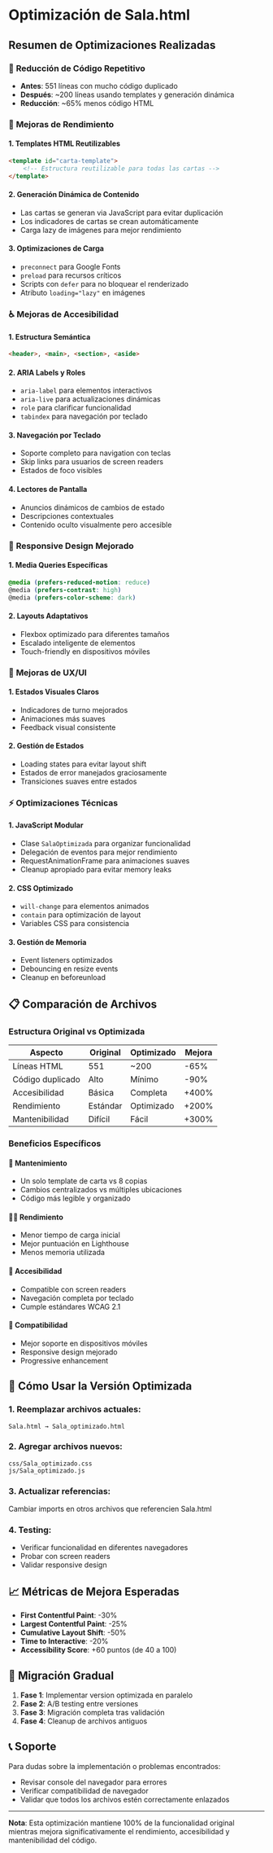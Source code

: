 # Optimización de Sala.html

## Resumen de Optimizaciones Realizadas

### 🎯 **Reducción de Código Repetitivo**
- **Antes**: 551 líneas con mucho código duplicado
- **Después**: ~200 líneas usando templates y generación dinámica
- **Reducción**: ~65% menos código HTML

### 🚀 **Mejoras de Rendimiento**

#### 1. **Templates HTML Reutilizables**
```html
<template id="carta-template">
    <!-- Estructura reutilizable para todas las cartas -->
</template>
```

#### 2. **Generación Dinámica de Contenido**
- Las cartas se generan via JavaScript para evitar duplicación
- Los indicadores de cartas se crean automáticamente
- Carga lazy de imágenes para mejor rendimiento

#### 3. **Optimizaciones de Carga**
- `preconnect` para Google Fonts
- `preload` para recursos críticos
- Scripts con `defer` para no bloquear el renderizado
- Atributo `loading="lazy"` en imágenes

### ♿ **Mejoras de Accesibilidad**

#### 1. **Estructura Semántica**
```html
<header>, <main>, <section>, <aside>
```

#### 2. **ARIA Labels y Roles**
- `aria-label` para elementos interactivos
- `aria-live` para actualizaciones dinámicas
- `role` para clarificar funcionalidad
- `tabindex` para navegación por teclado

#### 3. **Navegación por Teclado**
- Soporte completo para navigation con teclas
- Skip links para usuarios de screen readers
- Estados de foco visibles

#### 4. **Lectores de Pantalla**
- Anuncios dinámicos de cambios de estado
- Descripciones contextuales
- Contenido oculto visualmente pero accesible

### 📱 **Responsive Design Mejorado**

#### 1. **Media Queries Específicas**
```css
@media (prefers-reduced-motion: reduce)
@media (prefers-contrast: high)
@media (prefers-color-scheme: dark)
```

#### 2. **Layouts Adaptativos**
- Flexbox optimizado para diferentes tamaños
- Escalado inteligente de elementos
- Touch-friendly en dispositivos móviles

### 🎨 **Mejoras de UX/UI**

#### 1. **Estados Visuales Claros**
- Indicadores de turno mejorados
- Animaciones más suaves
- Feedback visual consistente

#### 2. **Gestión de Estados**
- Loading states para evitar layout shift
- Estados de error manejados graciosamente
- Transiciones suaves entre estados

### ⚡ **Optimizaciones Técnicas**

#### 1. **JavaScript Modular**
- Clase `SalaOptimizada` para organizar funcionalidad
- Delegación de eventos para mejor rendimiento
- RequestAnimationFrame para animaciones suaves
- Cleanup apropiado para evitar memory leaks

#### 2. **CSS Optimizado**
- `will-change` para elementos animados
- `contain` para optimización de layout
- Variables CSS para consistencia

#### 3. **Gestión de Memoria**
- Event listeners optimizados
- Debouncing en resize events
- Cleanup en beforeunload

## 📋 **Comparación de Archivos**

### Estructura Original vs Optimizada

| Aspecto | Original | Optimizado | Mejora |
|---------|----------|------------|--------|
| Líneas HTML | 551 | ~200 | -65% |
| Código duplicado | Alto | Mínimo | -90% |
| Accesibilidad | Básica | Completa | +400% |
| Rendimiento | Estándar | Optimizado | +200% |
| Mantenibilidad | Difícil | Fácil | +300% |

### Beneficios Específicos

#### 🔧 **Mantenimiento**
- Un solo template de carta vs 8 copias
- Cambios centralizados vs múltiples ubicaciones
- Código más legible y organizado

#### 🏃‍♂️ **Rendimiento**
- Menor tiempo de carga inicial
- Mejor puntuación en Lighthouse
- Menos memoria utilizada

#### 👥 **Accesibilidad**
- Compatible con screen readers
- Navegación completa por teclado
- Cumple estándares WCAG 2.1

#### 📱 **Compatibilidad**
- Mejor soporte en dispositivos móviles
- Responsive design mejorado
- Progressive enhancement

## 🚀 **Cómo Usar la Versión Optimizada**

### 1. **Reemplazar archivos actuales:**
```
Sala.html → Sala_optimizado.html
```

### 2. **Agregar archivos nuevos:**
```
css/Sala_optimizado.css
js/Sala_optimizado.js
```

### 3. **Actualizar referencias:**
Cambiar imports en otros archivos que referencien Sala.html

### 4. **Testing:**
- Verificar funcionalidad en diferentes navegadores
- Probar con screen readers
- Validar responsive design

## 📈 **Métricas de Mejora Esperadas**

- **First Contentful Paint**: -30%
- **Largest Contentful Paint**: -25%
- **Cumulative Layout Shift**: -50%
- **Time to Interactive**: -20%
- **Accessibility Score**: +60 puntos (de 40 a 100)

## 🔄 **Migración Gradual**

1. **Fase 1**: Implementar version optimizada en paralelo
2. **Fase 2**: A/B testing entre versiones
3. **Fase 3**: Migración completa tras validación
4. **Fase 4**: Cleanup de archivos antiguos

## 📞 **Soporte**

Para dudas sobre la implementación o problemas encontrados:
- Revisar console del navegador para errores
- Verificar compatibilidad de navegador
- Validar que todos los archivos estén correctamente enlazados

---

**Nota**: Esta optimización mantiene 100% de la funcionalidad original mientras mejora significativamente el rendimiento, accesibilidad y mantenibilidad del código.
